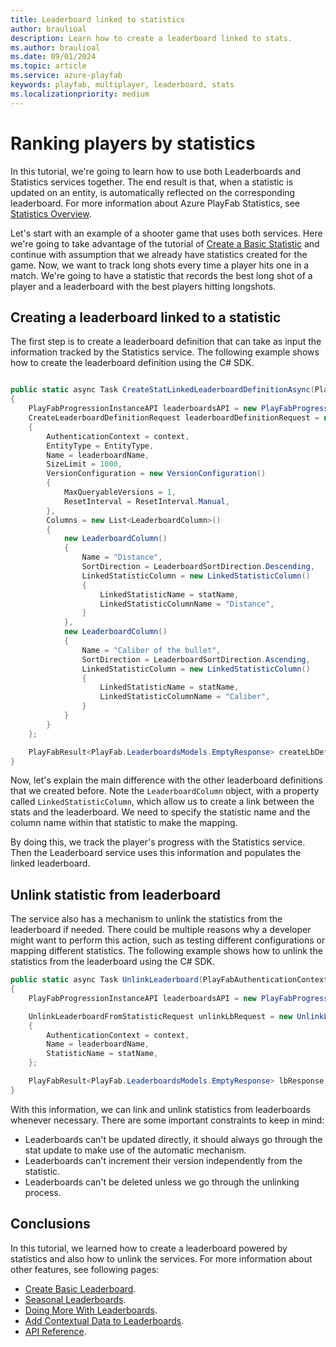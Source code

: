 ```yaml
---
title: Leaderboard linked to statistics
author: braulioal
description: Learn how to create a leaderboard linked to stats.
ms.author: braulioal
ms.date: 09/01/2024
ms.topic: article
ms.service: azure-playfab
keywords: playfab, multiplayer, leaderboard, stats
ms.localizationpriority: medium
---
```


# Ranking players by statistics

In this tutorial, we're going to learn how to use both Leaderboards and Statistics services together. The end result is that, when a statistic is updated on an entity, is automatically reflected on the corresponding leaderboard.
For more information about Azure PlayFab Statistics, see [Statistics Overview](../statistics/index.md).


Let's start with an example of a shooter game that uses both services. Here we're going to take advantage of the 
tutorial of [Create a Basic Statistic](../statistics/create-basic-statistics.md) and continue with assumption that we already
have statistics created for the game. Now, we want to track long shots every time a player hits one in a match. We're going to have 
a statistic that records the best long shot of a player and a leaderboard with the best players hitting longshots.


## Creating a leaderboard linked to a statistic

The first step is to create a leaderboard definition that can take as input the information tracked by the Statistics
service. The following example shows how to create the leaderboard definition using the C# SDK.

``` C#

public static async Task CreateStatLinkedLeaderboardDefinitionAsync(PlayFabAuthenticationContext context, string leaderboardName, string statName)
{
    PlayFabProgressionInstanceAPI leaderboardsAPI = new PlayFabProgressionInstanceAPI(context);
    CreateLeaderboardDefinitionRequest leaderboardDefinitionRequest = new CreateLeaderboardDefinitionRequest()
    {
        AuthenticationContext = context,
        EntityType = EntityType,
        Name = leaderboardName,
        SizeLimit = 1000,
        VersionConfiguration = new VersionConfiguration()
        {
            MaxQueryableVersions = 1,
            ResetInterval = ResetInterval.Manual,
        },
        Columns = new List<LeaderboardColumn>()
        {
            new LeaderboardColumn()
            {
                Name = "Distance",
                SortDirection = LeaderboardSortDirection.Descending,
                LinkedStatisticColumn = new LinkedStatisticColumn()
                {
                    LinkedStatisticName = statName,
                    LinkedStatisticColumnName = "Distance",
                }
            },
            new LeaderboardColumn()
            {
                Name = "Caliber of the bullet",
                SortDirection = LeaderboardSortDirection.Ascending,
                LinkedStatisticColumn = new LinkedStatisticColumn()
                {
                    LinkedStatisticName = statName,
                    LinkedStatisticColumnName = "Caliber",
                }
            }
        }
    };

    PlayFabResult<PlayFab.LeaderboardsModels.EmptyResponse> createLbDefinitionResult = await leaderboardsAPI.CreateLeaderboardDefinitionAsync(leaderboardDefinitionRequest);
}
```

Now, let's explain the main difference with the other leaderboard definitions that we created before. Note the `LeaderboardColumn` object, with a property called `LinkedStatisticColumn`, which allow us to create a link between
the stats and the leaderboard. We need to specify the statistic name and the column name within that statistic to make the mapping.

By doing this, we track the player's progress with the Statistics service. Then the Leaderboard service uses 
this information and populates the linked leaderboard.

## Unlink statistic from leaderboard

The service also has a mechanism to unlink the statistics from the leaderboard if needed. There could be multiple
reasons why a developer might want to perform this action, such as testing different configurations or mapping 
different statistics. The following example shows how to unlink the statistics from the leaderboard using the C# SDK.


``` C#
public static async Task UnlinkLeaderboard(PlayFabAuthenticationContext context, string statName, string leaderboardName)
{
    PlayFabProgressionInstanceAPI leaderboardsAPI = new PlayFabProgressionInstanceAPI(context);

    UnlinkLeaderboardFromStatisticRequest unlinkLbRequest = new UnlinkLeaderboardFromStatisticRequest()
    {
        AuthenticationContext = context,
        Name = leaderboardName,
        StatisticName = statName,
    };

    PlayFabResult<PlayFab.LeaderboardsModels.EmptyResponse> lbResponse = await leaderboardsAPI.UnlinkLeaderboardFromStatisticAsync(unlinkLbRequest);
}
```

With this information, we can link and unlink statistics from leaderboards whenever necessary. There are some important constraints to keep in mind:
- Leaderboards can't be updated directly, it should always go through the stat update to make use of the automatic mechanism.
- Leaderboards can't increment their version independently from the statistic.
- Leaderboards can't be deleted unless we go through the unlinking process.

## Conclusions

In this tutorial, we learned how to create a leaderboard powered by statistics and also how to unlink the services.
For more information about other features, see following pages:
- [Create Basic Leaderboard](create-basic-leaderboard.md).
- [Seasonal Leaderboards](seasonal-leaderboards.md).
- [Doing More With Leaderboards](doing-more-with-leaderboards.md).
- [Add Contextual Data to Leaderboards](metadata-leaderboards.md).
- [API Reference](api-reference.md).

